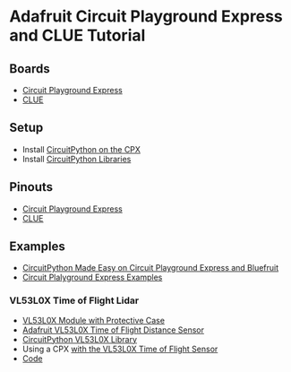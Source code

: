 # Adafruit Circuit Playground Express and CLUE Tutorial

## Boards
* [Circuit Playground Express](https://www.adafruit.com/product/3333)
* [CLUE](https://www.adafruit.com/product/4500)

## Setup
* Install [CircuitPython on the CPX](https://learn.adafruit.com/adafruit-crickit-creative-robotic-interactive-construction-kit/circuitpython-code)
* Install [CircuitPython Libraries](https://github.com/adafruit/Adafruit_CircuitPython_Bundle/releases)

## Pinouts
* [Circuit Playground Express](https://learn.adafruit.com/adafruit-circuit-playground-express/pinouts)
* [CLUE](https://learn.adafruit.com/adafruit-clue/pinouts)

## Examples
* [CircuitPython Made Easy on Circuit Playground Express and Bluefruit](https://learn.adafruit.com/circuitpython-made-easy-on-circuit-playground-express/circuit-playground-express-library)
* [Circuit Plalyground Express Examples](https://github.com/kattni/Welcome_to_CircuitPython_CPX)

### VL53L0X Time of Flight Lidar
* [VL53L0X Module with Protective Case](https://www.tindie.com/products/blkbox/vl53l0x-module-with-protective-case/)
* [Adafruit VL53L0X Time of Flight Distance Sensor](https://www.adafruit.com/product/3317)
* [CircuitPython VL53L0X Library](https://github.com/adafruit/Adafruit_CircuitPython_VL53L0X)
* Using a CPX [with the VL53L0X Time of Flight Sensor](https://learn.adafruit.com/adafruit-vl53l0x-micro-lidar-distance-sensor-breakout/python-circuitpython)
* [Code](src/simple-vl53l0x.py)